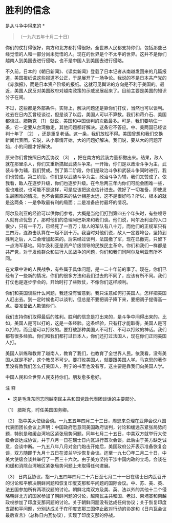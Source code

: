 #  胜利的信念  
是从斗争中得来的  *

> （一九六五年十月二十日）

你们的仗打得很好，南方和北方都打得很好。全世界人民都支持你们，包括那些已经觉悟的人和一部分尚未觉悟的人。现在的世界是个不太平的世界。这并不是你们越南人到美国去进行侵略，也不是中国人到美国去进行侵略。

不久前，日本的《朝日新闻》、《读卖新闻》登载了日本记者从南越发回来的几篇报道，美国报纸说这些报道不公正，于是展开了一场争论。我说的不是日本共产党的《赤旗报》，而是日本资产阶级的报纸。这就可见舆论的方向是不利于美国的。最近，美国人民反对美国政府对越南政策的示威发展起来了。目前主要是美国的知识分子在闹。

不过，这些都是外部条件。实际上，解决问题还是靠你们打仗，当然也可以谈判。过去在日内瓦曾经谈过，但是谈了以后，美国人可以不算数。我们和蒋介石、美国都谈过。腊斯克
〔1〕  就说，美国和中国谈判的次数最多。可是，我们要啃住一条，它一定要从台湾撤走，其他问题都好解决。这条它不答应。中、美两国已经谈判十年了  〔2〕
，还是重复老话。这一条，我们放松不得。美国曾想和我们交换新闻代表团。它说，从小事情开始，大的问题好解决。我们说，要从大的问题开始，小的问题才好解决。

原来你们曾按照日内瓦协议  〔3〕
，把在南方的武装力量都撤出来。结果，敌人就在那里杀人，你们又重新搞起武装斗争来。一开始，你们是以政治斗争为主，武装斗争为辅，我们赞成。到了第二阶段，你们是政治斗争和武装斗争同时进行，我们也赞成。第三阶段，你们是以武装斗争为主，政治斗争为辅，我们又赞成了。依我看，敌人在逐步升级，你们也逐步升级。在今后两三年内你们可能会困难一些，但也难说，也可能不是这样，可是应该把这点估计进去。做好了一切准备，即使发生最困难的情况，也不会离原来的估计相差太远，这不是很好吗？所以，根本的就是这两条：一是争取最有利的局面；二是准备应付最坏的情况。

阿尔及利亚的经验可以供你们参考。大概是当他们打到第四五个年头时，有些领导人就有点忧愁了。那时他们的总理阿巴斯来和我们谈。他们说，阿尔及利亚的人口很少，只有一千万，已经死了一百万；敌人的军队有八十万，而他们的正规军只有三四万，连游击队算在一起不到十万。我当时对他们说，敌人一定要垮台，坚持到胜利之后，人口会增加起来的。后来经过谈判，法国撤了军，现在已撤完，只留下一点海军基地。阿尔及利亚是资产阶级领导的民族民主革命。你们和我们一样都是共产党，对于发动群众和进行人民战争的问题，你们和我们同阿尔及利亚有所不同。

在文章中讲的人民战争，有些属于具体问题，是一二十年前的事了。现在，你们已经有了一些新的情况，你们的很多方法和我们过去的不同了，应该有所不同。我们打仗也是逐步学会的，开始时打了些败仗，不像你们这样顺利。

你们和美国谈些什么问题，我还没有留意到。我只注意如何打美国人，怎样把美国人赶出去。到一定时候也可以谈判，但总是不要把调子降下来，要把调子提得高一点。要准备敌人欺骗你们。

我们支持你们取得最后的胜利。胜利的信念是打出来的，是斗争中间得出来的。比如，美国人是可以打的，这是一条经验。这条经验，只有打才能取得。美国人是可以打的，而且是可以打败的。要打破那种美国人不可打、不可以打败的神话。我们都有很多经验。你们和我们都打过日本人，你们还打过法国人，现在你们正同美国人打。

美国人训练和教育了越南人，教育了我们，也教育了全世界人民。依我看，没有美国人就是不好，这个教员不可少。要打败美国人，就要跟美国人学。马克思的著作里没有教我们怎么打美国人，列宁的书里也没有写。这主要是靠我们向美国人学。

中国人民和全世界人民支持你们。朋友愈多愈好。

注 释

*  这是毛泽东同志同越南民主共和国党政代表团谈话的主要部分。 

〔1〕  腊斯克，时任美国国务卿。

〔2〕
指中美大使级会谈。一九五五年四月二十三日，周恩来总理在亚非会议八国代表团团长会议上声明：中国政府愿意同美国政府谈判，讨论和缓远东紧张局势问题，特别是和缓台湾地区紧张局势问题。同年七月二十五日，中美双方就举行大使级会谈达成协议，并于八月一日在瑞士日内瓦进行首次会谈。此后由于美方缺乏诚意，会谈中断。一九五八年八月对金门炮击开始后，美国政府公开表示准备恢复会谈，双方随即于九月十五日在波兰华沙恢复会谈。迄至一九七〇年二月二十日，中美大使级会谈共举行了一百三十六次。由于美方坚持干涉中国内政的立场，会谈在和缓和消除台湾地区紧张局势问题上未取得任何进展。

〔3〕
日内瓦协议，指一九五四年四月二十六日至七月二十一日在瑞士日内瓦召开的讨论和平解决朝鲜问题和恢复印度支那和平问题的国际会议。中、苏、美、英、法五国参加所有两项议题的讨论。朝鲜北南双方及美、英、法以外的其他十二个侵略朝鲜北方的国家参加了朝鲜问题的讨论，越南民主共和国、老挝、柬埔寨和南越政权参加了印度支那问题的讨论。关于朝鲜问题没有达成任何协议；关于恢复印度支那和平问题，分别达成关于在印度支那三国停止敌对行动的协定和《日内瓦会议最后宣言》（总称日内瓦协议），实现了印度支那的停战。

  

